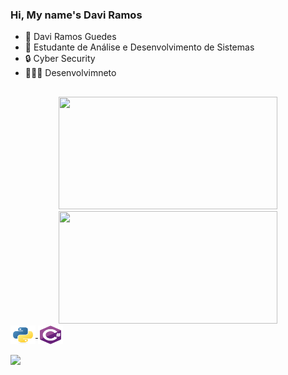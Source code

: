 ### Hi, My name's Davi Ramos
- 🪪 Davi Ramos Guedes
- 📖 Estudante de Análise e Desenvolvimento de Sistemas
- 🔒 Cyber Security
- 🧑🏽‍💻 Desenvolvimneto

##

<div style="display: inline_block">

<div align="center">
  <a href="https://github.com/DaviRamosGuedes">
  <img height="180em" width= "350cm" src="https://github-readme-stats.vercel.app/api?username=DaviRamosGuedes&show_icons=true&theme=dracula&include_all_commits=true&count_private=true"/>
  <img height="180em" width= "350cm" src="https://github-readme-stats.vercel.app/api/top-langs/?username=DaviRamosGuedes&layout=compact&langs_count=7&theme=dracula"/>
</div> 
  <img align="center" alt="Davi-Python" height="30" width="40" src="https://raw.githubusercontent.com/devicons/devicon/master/icons/python/python-original.svg">
  <img align="center" alt="Davi-Csharp" height="30" width="40" src="https://raw.githubusercontent.com/devicons/devicon/master/icons/csharp/csharp-original.svg">
</div><br>
<div> 
  <a href="https://www.linkedin.com/in/davirguedes/" target="_blank"><img src="https://img.shields.io/badge/-LinkedIn-%230077B5?style=for-the-badge&logo=linkedin&logoColor=white" target="_blank"></a> 
</div>

##
